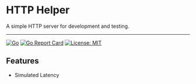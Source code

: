 # HTTP Helper

A simple HTTP server for development and testing.

---

[![Go](https://github.com/hurricanerix/http-helper/actions/workflows/go.yml/badge.svg)](https://github.com/hurricanerix/http-helper/actions/workflows/go.yml)
[![Go Report Card](https://goreportcard.com/badge/github.com/hurricanerix/http-helper)](https://goreportcard.com/report/github.com/hurricanerix/http-helper)
[![License: MIT](https://img.shields.io/badge/License-MIT-yellow.svg)](https://opensource.org/licenses/MIT)

## Features

* Simulated Latency
